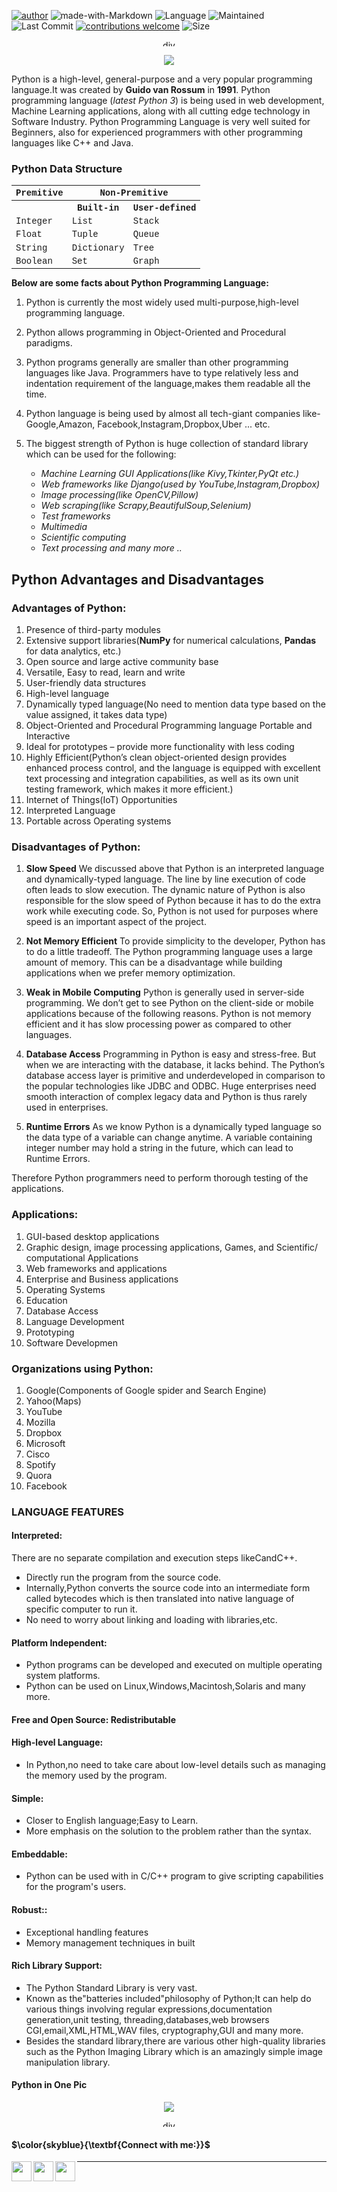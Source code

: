 [![author](https://img.shields.io/badge/author-mohd--faizy-red)](https://github.com/mohd-faizy)
![made-with-Markdown](https://img.shields.io/badge/Made%20with-markdown-blue)
![Language](https://img.shields.io/github/languages/top/mohd-faizy/learn_python)
![Maintained](https://img.shields.io/maintenance/yes/2022)
![Last Commit](https://img.shields.io/github/last-commit/mohd-faizy/learn_python)
[![contributions welcome](https://img.shields.io/static/v1.svg?label=Contributions&message=Welcome&color=0059b3&style=flat-square)](https://github.com/mohd-faizy/learn_python)
![Size](https://img.shields.io/github/repo-size/mohd-faizy/learn_python)

<p align='center'>
  <a href="#"><img src='https://tymsai.netlify.app/resource/1.gif' height='10' width=100% alt="div"></a>
</p>

<p align='center'>
  <a href="#">
    <img src='_img\py_hw.png'>
  </a>
</p>


Python is a high-level, general-purpose and a very popular programming language.It was created by **Guido van Rossum** in **1991**. Python programming language (_latest Python 3_) is being used in web development, Machine Learning applications, along with all cutting edge technology in Software Industry. Python Programming Language is very well suited for Beginners, also for experienced programmers with other programming languages like C++ and Java.

### Python Data Structure

<center>
    <table style='font-family:"Courier New", Courier, monospace; font-size:100%'>
        <tbody>
            <tr>
                <th colspan="1" scope="colgroup">Premitive</th>
                <th colspan="2" scope="colgroup">Non-Premitive</th>
            </tr>
            <tr>
                <th scope="col">&nbsp;</th>
                <th scope="col">Built-in</th>
                <th scope="col">User-defined</th>
            </tr>
            <tr>
                <td>Integer</td>
                <td>List</td>
                <td>Stack</td>
            </tr>
            <tr>
                <td>Float</td>
                <td>Tuple</td>
                <td>Queue</td>
            </tr>
            <tr>
                <td>String</td>
                <td>Dictionary</td>
                <td>Tree</td>
            </tr>
            <tr>
                <td>Boolean</td>
                <td>Set</td>
                <td>Graph</td>
            </tr>
        </tbody>
    </table>
</center>

**Below are some facts about Python Programming Language:**

1. Python is currently the most widely used multi-purpose,high-level programming language.
2. Python allows programming in Object-Oriented and Procedural paradigms.
3. Python programs generally are smaller than other programming languages like Java.
   Programmers have to type relatively less and indentation requirement of the language,makes
   them readable all the time.
4. Python language is being used by almost all tech-giant companies like-Google,Amazon,
   Facebook,Instagram,Dropbox,Uber ... etc.
5. The biggest strength of Python is huge collection of standard library which can be used for the
   following:

   - _Machine Learning GUI Applications(like Kivy,Tkinter,PyQt etc.)_
   - _Web frameworks like Django(used by YouTube,Instagram,Dropbox)_
   - _Image processing(like OpenCV,Pillow)_
   - _Web scraping(like Scrapy,BeautifulSoup,Selenium)_
   - _Test frameworks_
   - _Multimedia_
   - _Scientific computing_
   - _Text processing and many more .._

## Python Advantages and Disadvantages 

### **Advantages of Python**:

1. Presence of third-party modules
2. Extensive support libraries(**NumPy** for numerical calculations, **Pandas** for data analytics, etc.)
3. Open source and large active community base
4. Versatile, Easy to read, learn and write
5. User-friendly data structures
6. High-level language
7. Dynamically typed language(No need to mention data type based on the value assigned, it takes data type)
8. Object-Oriented and Procedural Programming language
   Portable and Interactive
9. Ideal for prototypes – provide more functionality with less coding
10. Highly Efficient(Python’s clean object-oriented design provides enhanced process control, and the language is equipped with excellent text processing and integration capabilities, as well as its own unit testing framework, which makes it more efficient.)
11. Internet of Things(IoT) Opportunities
12. Interpreted Language
13. Portable across Operating systems

### **Disadvantages of Python**:

1. **Slow Speed**
   We discussed above that Python is an interpreted language and dynamically-typed language. The line by line execution of code often leads to slow execution. The dynamic nature of Python is also responsible for the slow speed of Python because it has to do the extra work while executing code. So, Python is not used for purposes where speed is an important aspect of the project.

2. **Not Memory Efficient**
   To provide simplicity to the developer, Python has to do a little tradeoff. The Python programming language uses a large amount of memory. This can be a disadvantage while building applications when we prefer memory optimization.

3. **Weak in Mobile Computing**
   Python is generally used in server-side programming. We don’t get to see Python on the client-side or mobile applications because of the following reasons. Python is not memory efficient and it has slow processing power as compared to other languages.

4. **Database Access**
   Programming in Python is easy and stress-free. But when we are interacting with the database, it lacks behind. The Python’s database access layer is primitive and underdeveloped in comparison to the popular technologies like JDBC and ODBC. Huge enterprises need smooth interaction of complex legacy data and Python is thus rarely used in enterprises.

5. **Runtime Errors**
   As we know Python is a dynamically typed language so the data type of a variable can change anytime. A variable containing integer number may hold a string in the future, which can lead to Runtime Errors.

Therefore Python programmers need to perform thorough testing of the applications.

### **Applications**:

1. GUI-based desktop applications
2. Graphic design, image processing applications, Games, and Scientific/ computational Applications
3. Web frameworks and applications
4. Enterprise and Business applications
5. Operating Systems
6. Education
7. Database Access
8. Language Development
9. Prototyping
10. Software Developmen

### **Organizations using Python**:

1. Google(Components of Google spider and Search Engine)
2. Yahoo(Maps)
3. YouTube
4. Mozilla
5. Dropbox
6. Microsoft
7. Cisco
8. Spotify
9. Quora
10. Facebook

### **LANGUAGE FEATURES**

#### **Interpreted:**

There are no separate compilation and execution steps likeCandC++.

- Directly run the program from the source code.
- Internally,Python converts the source code into an intermediate form called bytecodes which is then translated into native language of specific computer to run it.
- No need to worry about linking and loading with libraries,etc.

#### **Platform Independent:**

- Python programs can be developed and executed on multiple operating system
  platforms.
- Python can be used on Linux,Windows,Macintosh,Solaris and many more.

#### **Free and Open Source:** Redistributable

#### **High-level Language:**

- In Python,no need to take care about low-level details such as managing the
  memory used by the program.

#### **Simple:**

- Closer to English language;Easy to Learn.
- More emphasis on the solution to the problem rather than the syntax.

#### **Embeddable:**

- Python can be used with in C/C++ program to give scripting capabilities for the
  program's users.

#### **Robust:**:

- Exceptional handling features
- Memory management techniques in built

#### **Rich Library Support:**

- The Python Standard Library is very vast.
- Known as the"batteries included"philosophy of Python;It can help do various things involving regular expressions,documentation generation,unit testing, threading,databases,web browsers CGI,email,XML,HTML,WAV files, cryptography,GUI and many more.
- Besides the standard library,there are various other high-quality libraries such as the Python Imaging Library which is an amazingly simple image manipulation library.

#### **Python in One Pic**
<p align='center'>
  <a href="#">
    <img src='_img\Python_CS.png'>
  </a>
</p>

<p align='center'>
  <a href="#"><img src='https://tymsai.netlify.app/resource/1.gif' height='10' width=100% alt="div"></a>
</p>


#### $\color{skyblue}{\textbf{Connect with me:}}$


[<img align="left" src="https://cdn4.iconfinder.com/data/icons/social-media-icons-the-circle-set/48/twitter_circle-512.png" width="32px"/>][twitter]
[<img align="left" src="https://cdn-icons-png.flaticon.com/512/145/145807.png" width="32px"/>][linkedin]
[<img align="left" src="https://d31pjuirwqbaad.cloudfront.net/wp-content/uploads/2019/08/kissclipart-website-icon-png-clipart-computer-icons-ac62ecb3b8ae4d41.png?x61175" width="32px"/>][Portfolio]

[twitter]: https://twitter.com/F4izy
[linkedin]: https://www.linkedin.com/in/mohd-faizy/
[Portfolio]: https://mohdfaizy.com/

---


